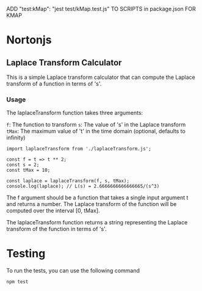 ADD "test:kMap": "jest test/kMap.test.js" TO SCRIPTS in package.json FOR KMAP

# Nortonjs

## Laplace Transform Calculator
This is a simple Laplace transform calculator that can compute the Laplace transform of a function in terms of 's'.

### Usage
The laplaceTransform function takes three arguments:

`f`: The function to transform
`s`: The value of 's' in the Laplace transform
`tMax`: The maximum value of 't' in the time domain (optional, defaults to infinity)

```
import laplaceTransform from './laplaceTransform.js';

const f = t => t ** 2;
const s = 2;
const tMax = 10;

const laplace = laplaceTransform(f, s, tMax);
console.log(laplace); // L(s) = 2.6666666666666665/(s^3)
```


The f argument should be a function that takes a single input argument t and returns a number. The Laplace transform of the function will be computed over the interval [0, tMax].

The laplaceTransform function returns a string representing the Laplace transform of the function in terms of 's'.

# Testing
To run the tests, you can use the following command

`npm test`
